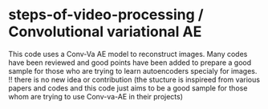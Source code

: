 # steps-of-video-processing / Convolutional variational AE
This code uses a Conv-Va AE model to reconstruct images.
Many codes have been reviewed and good points have been added to prepare a good sample for those who are trying to learn autoencoders specialy for images.
!! there is no new idea or contribution (the stucture is inspireed from various papers and codes and this code just aims to be a good sample for those whom are trying to use Conv-va-AE in their projects)

